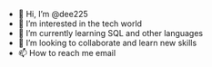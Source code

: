- 👋 Hi, I’m @dee225
- 👀 I’m interested in the tech world
- 🌱 I’m currently learning SQL and other languages
- 💞️ I’m looking to collaborate and learn new skills
- 📫 How to reach me email

<!---
dee225/dee225 is a ✨ special ✨ repository because its `README.md` (this file) appears on your GitHub profile.
You can click the Preview link to take a look at your changes.
--->
